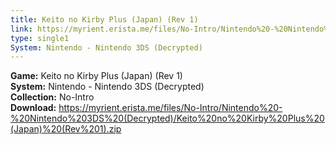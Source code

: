 ```yaml
---
title: Keito no Kirby Plus (Japan) (Rev 1)
link: https://myrient.erista.me/files/No-Intro/Nintendo%20-%20Nintendo%203DS%20(Decrypted)/Keito%20no%20Kirby%20Plus%20(Japan)%20(Rev%201).zip
type: single1
System: Nintendo - Nintendo 3DS (Decrypted)
---
```

<b>Game:</b> Keito no Kirby Plus (Japan) (Rev 1)<br>
<b>System:</b> Nintendo - Nintendo 3DS (Decrypted)<br>
<b>Collection:</b> No-Intro<br>
<b>Download:</b> https://myrient.erista.me/files/No-Intro/Nintendo%20-%20Nintendo%203DS%20(Decrypted)/Keito%20no%20Kirby%20Plus%20(Japan)%20(Rev%201).zip